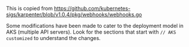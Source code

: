 This is copied from https://github.com/kubernetes-sigs/karpenter/blob/v1.0.4/pkg/webhooks/webhooks.go

Some modifications have been made to cater to the deployment model in AKS (multiple API servers).
Look for the sections that start with `// AKS customized` to understand the changes.

